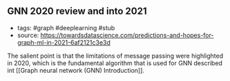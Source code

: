 ## GNN 2020 review and into 2021

- tags: #graph #deeplearning #stub
- source: https://towardsdatascience.com/predictions-and-hopes-for-graph-ml-in-2021-6af2121c3e3d

The salient point is that the limitations of message passing were highlighted in 2020, which is the fundamental algorithm that is used for GNN described int [[Graph neural network (GNN) Introduction]].